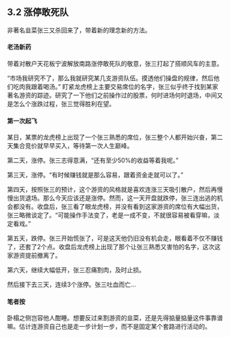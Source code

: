 ## 3.2 涨停敢死队
非著名韭菜张三又杀回来了，带着新的理念新的方法。

#### 老汤新药
带着对散户天花板宁波解放南路涨停敢死队的敬意，张三打起了搭顺风车的主意。

“市场我研究不了，那么我就研究某几支游资队伍。摸透他们操盘的规律，然后他们吃肉我跟着喝汤。” 盯紧龙虎榜上主要交易席位的名字，张三似乎终于找到某家著名游资的踪迹。研究了一下他们之前操作过的股票，何时进场何时退场，中间又是怎么个涨跌过程，张三觉得胜利在望。

#### 第一次起飞
某日，某票的龙虎榜上出现了一个张三熟悉的席位，张三整个人都开始兴奋，第二天集合竞价就早早买入，等待第一次人生巅峰。

第二天，涨停。张三志得意满，“还有至少50%的收益等着我呢。”

第三天，涨停。“有时候赚钱就是那么容易，跟着资金走就可以了。”

第四天，按照张三的预计，这个游资的风格就是喜欢连涨三天吸引散户，然后再慢慢出货退场。那么今天应该还是涨停。然而，这一天开盘就跌停，张三连出逃的机会都没有。收盘后，张三看了眼龙虎榜，并没有看到这家游资的席位有大幅出货，张三略微谈定了。“可能操作手法变了，老是一成不变，不就很容易被看穿嘛，淡定看戏。”

第五天，跌停。张三开始慌张了，可是这天他仍旧没有机会走，眼看着不仅不赚钱了，还套了2个点。收盘后龙虎榜上出现了那个让张三熟悉又害怕的名字，这次这家游资提前撤离了。

第六天，继续大幅低开，张三忍痛割肉，及时止损。

然后接下去三天，连续3个涨停。张三吐血而亡...

#### 笔者按
卧榻之侧岂容他人酣睡。想要反过来割游资的韭菜，还是先得掂量掂量这件事靠谱嘛。估计连游资自己也是走一步计划一步，而不是固定某个套路进行活动的。
